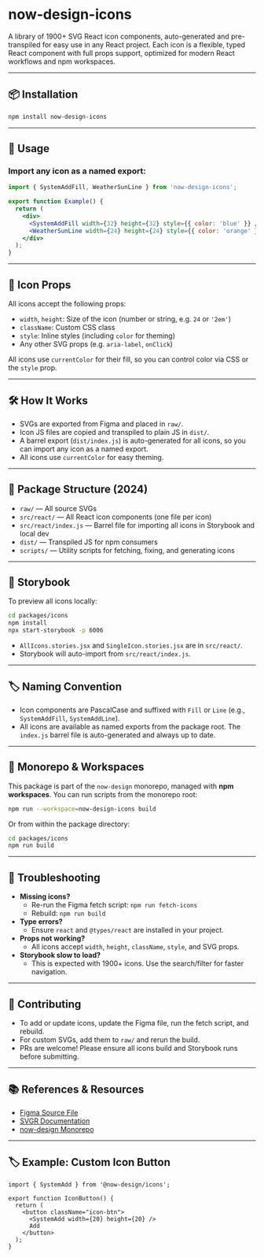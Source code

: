 # now-design-icons

A library of 1900+ SVG React icon components, auto-generated and pre-transpiled for easy use in any React project. Each icon is a flexible, typed React component with full props support, optimized for modern React workflows and npm workspaces.

---

## 📦 Installation

```sh
npm install now-design-icons
```

---

## 🚀 Usage

### Import any icon as a named export:

```jsx
import { SystemAddFill, WeatherSunLine } from 'now-design-icons';

export function Example() {
  return (
    <div>
      <SystemAddFill width={32} height={32} style={{ color: 'blue' }} />
      <WeatherSunLine width={24} height={24} style={{ color: 'orange' }} />
    </div>
  );
}
```

---

## 🧩 Icon Props

All icons accept the following props:
- `width`, `height`: Size of the icon (number or string, e.g. `24` or `'2em'`)
- `className`: Custom CSS class
- `style`: Inline styles (including `color` for theming)
- Any other SVG props (e.g. `aria-label`, `onClick`)

All icons use `currentColor` for their fill, so you can control color via CSS or the `style` prop.

---

## 🛠️ How It Works

- SVGs are exported from Figma and placed in `raw/`.
- Icon JS files are copied and transpiled to plain JS in `dist/`.
- A barrel export (`dist/index.js`) is auto-generated for all icons, so you can import any icon as a named export.
- All icons use `currentColor` for easy theming.

---

## 📁 Package Structure (2024)

- `raw/` — All source SVGs
- `src/react/` — All React icon components (one file per icon)
- `src/react/index.js` — Barrel file for importing all icons in Storybook and local dev
- `dist/` — Transpiled JS for npm consumers
- `scripts/` — Utility scripts for fetching, fixing, and generating icons

---

## 🧪 Storybook

To preview all icons locally:

```sh
cd packages/icons
npm install
npx start-storybook -p 6006
```

- `AllIcons.stories.jsx` and `SingleIcon.stories.jsx` are in `src/react/`.
- Storybook will auto-import from `src/react/index.js`.

---

## 🏷️ Naming Convention

- Icon components are PascalCase and suffixed with `Fill` or `Line` (e.g., `SystemAddFill`, `SystemAddLine`).
- All icons are available as named exports from the package root. The `index.js` barrel file is auto-generated and always up to date.

---

## 🏢 Monorepo & Workspaces

This package is part of the `now-design` monorepo, managed with **npm workspaces**. You can run scripts from the monorepo root:

```sh
npm run --workspace=now-design-icons build
```

Or from within the package directory:

```sh
cd packages/icons
npm run build
```

---

## 📝 Troubleshooting

- **Missing icons?**
  - Re-run the Figma fetch script: `npm run fetch-icons`
  - Rebuild: `npm run build`
- **Type errors?**
  - Ensure `react` and `@types/react` are installed in your project.
- **Props not working?**
  - All icons accept `width`, `height`, `className`, `style`, and SVG props.
- **Storybook slow to load?**
  - This is expected with 1900+ icons. Use the search/filter for faster navigation.

---

## 🤝 Contributing

- To add or update icons, update the Figma file, run the fetch script, and rebuild.
- For custom SVGs, add them to `raw/` and rerun the build.
- PRs are welcome! Please ensure all icons build and Storybook runs before submitting.

---

## 📚 References & Resources

- [Figma Source File](https://www.figma.com/design/wOVgmB8my4cHAif88cKO4r/Tokens---Variables---Styles?node-id=20-127&p=f&m=dev)
- [SVGR Documentation](https://react-svgr.com/)
- [now-design Monorepo](../..)

---

## 🏷️ Example: Custom Icon Button

```tsx
import { SystemAdd } from '@now-design/icons';

export function IconButton() {
  return (
    <button className="icon-btn">
      <SystemAdd width={20} height={20} />
      Add
    </button>
  );
}
``` 